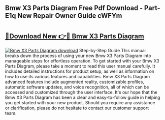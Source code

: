 ## Bmw X3 Parts Diagram Free Pdf Download - Part-E1q New Repair Owner Guide cWFYm

# <h2><a href="http://dftsml5.blite.top/?on=Bmw+X3+Parts+Diagram">🔗Download New 👉🔴 Bmw X3 Parts Diagram</a></h2>

[![Bmw X3 Parts Diagram download](https://i.imgur.com/lujVjoI.png)](http://dftsml5.blite.top/?on=Bmw+X3+Parts+Diagram)
Step-by-Step Guide This manual breaks down the process of using your new Bmw X3 Parts Diagram into manageable steps for effortless operation. To get started with your Bmw X3 Parts Diagram, please take a moment to read this user manual carefully. It includes detailed instructions for product setup, as well as information on how to use its various features and capabilities. Bmw X3 Parts Diagram advanced features include augmented reality, customizable profiles, automatic software updates, and voice recognition, all of which can be accessed and customized through the user interface. It's our hope that the Bmw X3 Parts Diagram has been a clear and easy-to-follow guide in helping you get started with your new product. Should you require any assistance or clarification, please do not hesitate to contact our customer support team.
